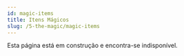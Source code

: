 ```yaml
---
id: magic-items
title: Itens Mágicos
slug: /5-the-magic/magic-items
---
```


Esta página está em construção e encontra-se indisponível.
